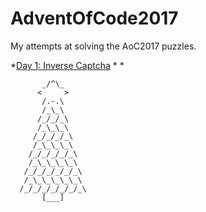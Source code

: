 ﻿# AdventOfCode2017
My attempts at solving the AoC2017 puzzles. 

*[Day 1: Inverse Captcha](day1puzzle1/day1puzzle1/Program.cs)
*
*

           _/^\_      
          <     >
           /.-.\
           /_\_\
          /_/_/_\
          /_\_\_\
         /_/_/_/_\
         /_\_\_\_\
        /_/_/_/_/_\
        /_\_\_\_\_\
       /_/_/_/_/_/_\
       /_\_\_\_\_\_\
      /_/_/_/_/_/_/_\
           [___]
           
